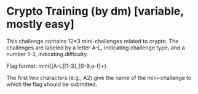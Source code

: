 Crypto Training  (by dm)      [variable, mostly easy]
===============

This challenge contains 12*3 mini-challenges related to crypto. The
challenges are labeled by a letter A-L, indicating challenge type,
and a number 1-3, indicating difficulty.

Flag format: mini{[A-L][1-3]_[0-9,a-f]+}

The first two characters (e.g., A2) give the name of the 
mini-challenge to which the flag should be submitted.

